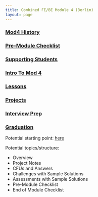 ```yaml
---
title: Combined FE/BE Module 4 (Berlin)
layout: page
---
```


### [Mod4 History](https://docs.google.com/document/d/1pHshBwLIuNUW-2mpW9ZJlawE6GHUgXDrOlo8jRVW_Ok/edit)

### [Pre-Module Checklist](/module4-combined/pre_module)

### [Supporting Students](/module4-combined/supporting_students.html)
### [Intro To Mod 4](/module4-combined/intro_to_mod_4.html)
### [Lessons](/module4-combined/lessons)

### [Projects](/module4-combined/projects)

### [Interview Prep](/module4-combined/interview_prep)

### [Graduation](/module4-combined/graduation)


Potential starting point: [here](https://docs.google.com/document/d/1Yen38syVHqnu1_O3UZNJiDHS8Y-xfwTH0yEl1X5zaYk/edit)

Potential topics/structure:

* Overview
* Project Notes
* CFUs and Answers
* Challenges with Sample Solutions
* Assessments with Sample Solutions
* Pre-Module Checklist
* End of Module Checklist
